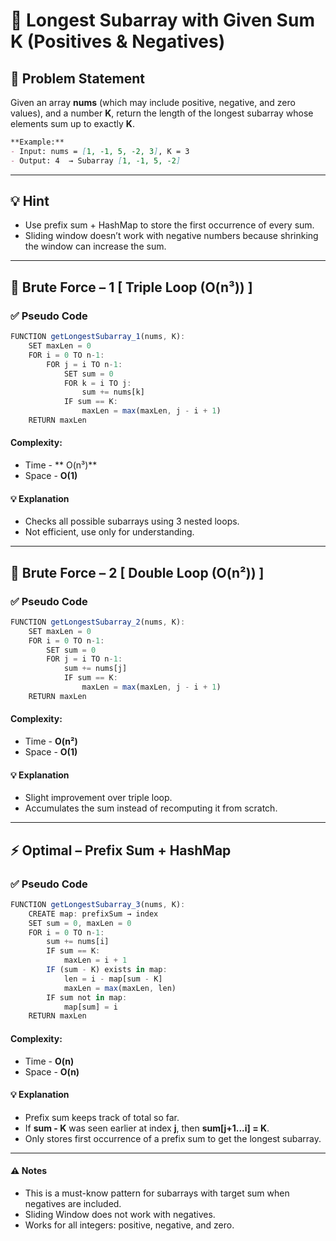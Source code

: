 # 📏 Longest Subarray with Given Sum K (Positives & Negatives)

## 🧩 Problem Statement
Given an array **nums** (which may include positive, negative, and zero values), and a number **K**, return the length of the longest subarray whose elements sum up to exactly **K**.

```markdown
**Example:**
- Input: nums = [1, -1, 5, -2, 3], K = 3
- Output: 4  → Subarray [1, -1, 5, -2]
```

---

## 💡 Hint
- Use prefix sum + HashMap to store the first occurrence of every sum.
- Sliding window doesn’t work with negative numbers because shrinking the window can increase the sum.

---

## 🧱 Brute Force – 1 [ Triple Loop (O(n³)) ]
### ✅ Pseudo Code
```js
FUNCTION getLongestSubarray_1(nums, K):
    SET maxLen = 0
    FOR i = 0 TO n-1:
        FOR j = i TO n-1:
            SET sum = 0
            FOR k = i TO j:
                sum += nums[k]
            IF sum == K:
                maxLen = max(maxLen, j - i + 1)
    RETURN maxLen
```
#### Complexity:
- Time - ** O(n³)**
- Space - **O(1)**
#### 💡 Explanation
- Checks all possible subarrays using 3 nested loops.
- Not efficient, use only for understanding.

---

## 🧱 Brute Force – 2 [ Double Loop (O(n²)) ]
### ✅ Pseudo Code
```js
FUNCTION getLongestSubarray_2(nums, K):
    SET maxLen = 0
    FOR i = 0 TO n-1:
        SET sum = 0
        FOR j = i TO n-1:
            sum += nums[j]
            IF sum == K:
                maxLen = max(maxLen, j - i + 1)
    RETURN maxLen
```
#### Complexity:
- Time - **O(n²)**
- Space - **O(1)**
#### 💡 Explanation
- Slight improvement over triple loop.
- Accumulates the sum instead of recomputing it from scratch.

---

## ⚡ Optimal – Prefix Sum + HashMap
### ✅ Pseudo Code
```js
FUNCTION getLongestSubarray_3(nums, K):
    CREATE map: prefixSum → index
    SET sum = 0, maxLen = 0
    FOR i = 0 TO n-1:
        sum += nums[i]
        IF sum == K:
            maxLen = i + 1
        IF (sum - K) exists in map:
            len = i - map[sum - K]
            maxLen = max(maxLen, len)
        IF sum not in map:
            map[sum] = i
    RETURN maxLen
```
#### Complexity:
- Time - **O(n)**
- Space - **O(n)**
#### 💡 Explanation
- Prefix sum keeps track of total so far.
- If **sum - K** was seen earlier at index **j**, then **sum[j+1...i] = K**.
- Only stores first occurrence of a prefix sum to get the longest subarray.

---

#### ⚠️ Notes
- This is a must-know pattern for subarrays with target sum when negatives are included.
- Sliding Window does not work with negatives.
- Works for all integers: positive, negative, and zero.
